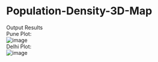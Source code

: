 # Population-Density-3D-Map
Output Results <br/>
Pune Plot:<br/>
![image](https://github.com/user-attachments/assets/9e16b524-e655-462c-9a7e-95110fe13478) <br/>
Delhi Plot:<br/>
![image](https://github.com/user-attachments/assets/942eb4bb-f226-44fa-89a3-aaefbf4a0541)

